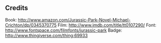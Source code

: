 Credits
-------

Book: http://www.amazon.com/Jurassic-Park-Novel-Michael-Crichton/dp/0345370775
Film: http://www.imdb.com/title/tt0107290/
Font: http://www.fontspace.com/filmfonts/jurassic-park
Badge: http://www.thingiverse.com/thing:69933
